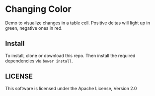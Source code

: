 # Changing Color

Demo to visualize changes in a table cell. Positive deltas will light up in green, negative ones in red.

## Install

To install, clone or download this repo. Then install the required dependencies via `bower install`.

## LICENSE

This software is licensed under the Apache License, Version 2.0